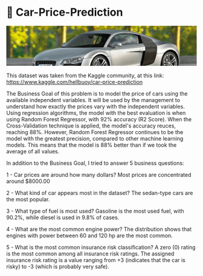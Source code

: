 # :car: Car-Price-Prediction

![alt text](https://github.com/Daniel-RPS/Car-Price-Prediction/blob/main/dataset-cover.jpg)

This dataset was taken from the Kaggle community, at this link: https://www.kaggle.com/hellbuoy/car-price-prediction

The Business Goal of this problem is to model the price of cars using the available independent variables. It will be used by the management to understand how exactly the prices vary with the independent variables. Using regression algorithms, the model with the best evaluation is when using Random Forest Regressor, with 92% accuracy (R2 Score). When the Cross-Validation technique is applied, the model's accuracy reuces, reaching 88%. However, Random Forest Regressor continues to be the model with the greatest precision, compared to other machine learning models. This means that the model is 88% better than if we took the average of all values.

In addition to the Business Goal, I tried to answer 5 business questions:

1 - Car prices are around how many dollars? Most prices are concentrated around $8000.00
  
  
2 - What kind of car appears most in the dataset? The sedan-type cars are the most popular.
  
  
3 - What type of fuel is most used? Gasoline is the most used fuel, with 90.2%, while diesel is used in 9.8% of cases.


4 - What are the most common engine power? The distribution shows that engines with power between 60 and 120 hp are the most common.


5 - What is the most common insurance risk classification? A zero (0) rating is the most common among all insurance risk ratings. The assigned insurance risk rating is a value ranging from +3 (indicates that the car is risky) to -3 (which is probably very safe).
